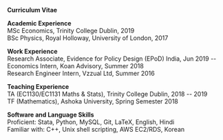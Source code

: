 **Curriculum Vitae**<br>

**Academic Experience**<br>
MSc Economics, Trinity College Dublin, 2019<br>
BSc Physics, Royal Holloway, University of London, 2017

**Work Experience**<br>
Research Associate, Evidence for Policy Design (EPoD) India, Jun 2019 --<br>
Economics Intern, Koan Advisory, Summer 2018<br>
Research Engineer Intern, Vzzual Ltd, Summer 2016

**Teaching Experience**<br>
TA (EC1130/EC1131 Maths & Stats), Trinity College Dublin, 2018 -- 2019<br>
TF (Mathematics), Ashoka University, Spring Semester 2018

**Software and Language Skills**<br>
Proficient: Stata, Python, MySQL, Git, LaTeX, English, Hindi<br>
Familiar with: C++, Unix shell scripting, AWS EC2/RDS, Korean